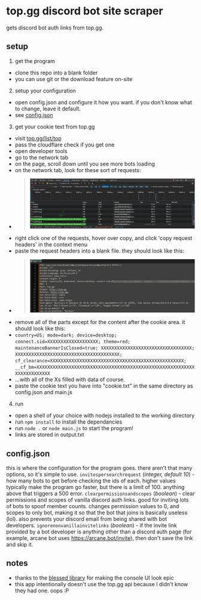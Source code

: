 # top.gg discord bot site scraper
gets discord bot auth links from top.gg.

## setup
1. get the program
- clone this repo into a blank folder
- you can use git or the download feature on-site
2. setup your configuration
- open config.json and configure it how you want. if you don't know what to change, leave it default.
- see [config.json](#configjson)
3. get your cookie text from top.gg
- visit [top.gg/list/top](https://top.gg/list/top)
- pass the cloudflare check if you get one
- open developer tools
- go to the network tab
- on the page, scroll down until you see more bots loading
- on the network tab, look for these sort of requests:
- > ![location of search requests](./assets/cookie-get-request-location.png)
- right click one of the requests, hover over copy, and click 'copy request headers' in the context menu
- paste the request headers into a blank file. they should look like this:
- > ![unmodified request headers raw](./assets/unmodified-req-headers.png)
- remove all of the parts except for the content after the cookie area. it should look like this:
- ```country=US; mode=dark; device=desktop; connect.sid=XXXXXXXXXXXXXXXXXXX; theme=red; maintenanceBannerIsClosed=true; XXXXXXXXXXXXXXXXXXXXXXXXXXXXXXXXXX; XXXXXXXXXXXXXXXXXXXXXXXXXXXXXXXXXXXXXXX; cf_clearance=XXXXXXXXXXXXXXXXXXXXXXXXXXXXXXXXXXXXXXXXXXXXXXXXXX; __cf_bm=XXXXXXXXXXXXXXXXXXXXXXXXXXXXXXXXXXXXXXXXXXXXXXXXXXXXXXXXXXXXXXXXXXXXXXXX```
- ...with all of the Xs filled with data of course.
- paste the cookie text you have into "cookie.txt" in the same directory as config.json and main.js
4. run
- open a shell of your choice with nodejs installed to the working directory
- run `npm install` to install the dependancies
- run `node .` or `node main.js` to start the program!
- links are stored in output.txt

## config.json
this is where the configuration for the program goes. there aren't that many options, so it's simple to use.
`invitespersearchrequest` (*integer, default 10*) - how many bots to get before checking the ids of each. higher values typically make the program go faster, but there is a limit of 100. anything above that triggers a 500 error.
`clearpermissionsandscopes` (*boolean*) - clear permissions and scopes of vanilla discord auth links. good for inviting lots of bots to spoof member counts. changes permission values to 0, and scopes to only bot, making it so that the bot that joins is basically useless (lol). also prevents your discord email from being shared with bot developers.
`ignorenonvanillainvitelinks` (*boolean*) - if the invite link provided by a bot developer is anything other than a discord auth page (for example, arcane bot uses https://arcane.bot/invite), then don't save the link and skip it.

## notes
- thanks to the [blessed library](https://github.com/chjj/blessed) for making the console UI look epic
- this app intentionally doesn't use the top.gg api because I didn't know they had one. oops :P